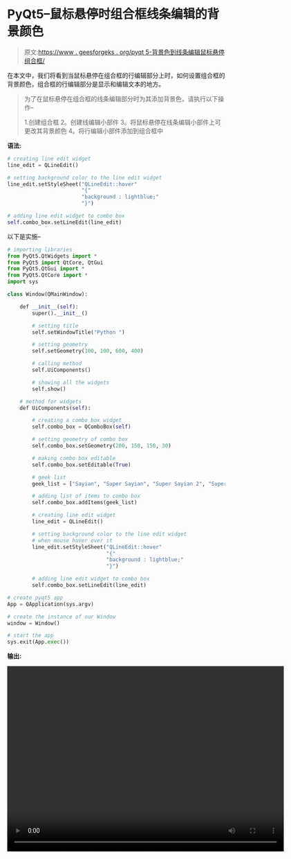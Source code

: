 # PyQt5–鼠标悬停时组合框线条编辑的背景颜色

> 原文:[https://www . geesforgeks . org/pyqt 5-背景色到线条编辑鼠标悬停组合框/](https://www.geeksforgeeks.org/pyqt5-background-color-to-lineedit-of-combobox-on-mouse-hover/)

在本文中，我们将看到当鼠标悬停在组合框的行编辑部分上时，如何设置组合框的背景颜色，组合框的行编辑部分是显示和编辑文本的地方。

> 为了在鼠标悬停在组合框的线条编辑部分时为其添加背景色，请执行以下操作–
> 
> 1.创建组合框
> 2。创建线编辑小部件
> 3。将鼠标悬停在线条编辑小部件上可更改其背景颜色
> 4。将行编辑小部件添加到组合框中

**语法:**

```py
# creating line edit widget
line_edit = QLineEdit()

# setting background color to the line edit widget
line_edit.setStyleSheet("QLineEdit::hover"
                        "{"
                        "background : lightblue;"
                        "}")

# adding line edit widget to combo box
self.combo_box.setLineEdit(line_edit)

```

以下是实施–

```py
# importing libraries
from PyQt5.QtWidgets import * 
from PyQt5 import QtCore, QtGui
from PyQt5.QtGui import * 
from PyQt5.QtCore import * 
import sys

class Window(QMainWindow):

    def __init__(self):
        super().__init__()

        # setting title
        self.setWindowTitle("Python ")

        # setting geometry
        self.setGeometry(100, 100, 600, 400)

        # calling method
        self.UiComponents()

        # showing all the widgets
        self.show()

    # method for widgets
    def UiComponents(self):

        # creating a combo box widget
        self.combo_box = QComboBox(self)

        # setting geometry of combo box
        self.combo_box.setGeometry(200, 150, 150, 30)

        # making combo box editable
        self.combo_box.setEditable(True)

        # geek list
        geek_list = ["Sayian", "Super Sayian", "Super Sayian 2", "Super Sayian B"]

        # adding list of items to combo box
        self.combo_box.addItems(geek_list)

        # creating line edit widget
        line_edit = QLineEdit()

        # setting background color to the line edit widget
        # when mouse hover over it
        line_edit.setStyleSheet("QLineEdit::hover"
                                "{"
                                "background : lightblue;"
                                "}")

        # adding line edit widget to combo box
        self.combo_box.setLineEdit(line_edit)

# create pyqt5 app
App = QApplication(sys.argv)

# create the instance of our Window
window = Window()

# start the app
sys.exit(App.exec())
```

**输出:**

<video class="wp-video-shortcode" id="video-399707-1" width="640" height="428" preload="metadata" controls=""><source type="video/mp4" src="https://media.geeksforgeeks.org/wp-content/uploads/20200417231403/Python-17-04-2020-23_11_56.mp4?_=1">[https://media.geeksforgeeks.org/wp-content/uploads/20200417231403/Python-17-04-2020-23_11_56.mp4](https://media.geeksforgeeks.org/wp-content/uploads/20200417231403/Python-17-04-2020-23_11_56.mp4)</video>